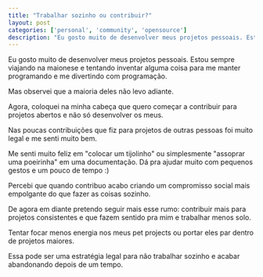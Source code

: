 ```yaml
---
title: "Trabalhar sozinho ou contribuir?"
layout: post
categories: ['personal', 'community', 'opensource']
description: "Eu gosto muito de desenvolver meus projetos pessoais. Estou sempre viajando na maionese e tentando inventar alguma coisa para me manter programando e me divertindo com programação."
---
```

Eu gosto muito de desenvolver meus projetos pessoais. Estou sempre viajando na maionese e tentando inventar alguma coisa para me manter programando e me divertindo com programação.

Mas observei que a maioria deles não levo adiante.

Agora, coloquei na minha cabeça que quero começar a contribuir para projetos abertos e não só desenvolver os meus.

Nas poucas contribuições que fiz para projetos de outras pessoas foi muito legal e me senti muito bem.

Me senti muito feliz em "colocar um tijolinho" ou simplesmente "assoprar uma
poeirinha" em uma documentação. Dá pra ajudar muito com pequenos gestos e um pouco de tempo :)

Percebi que quando contribuo acabo criando um compromisso social mais empolgante do que fazer as coisas sozinho.

De agora em diante pretendo seguir mais esse rumo: contribuir mais para
projetos consistentes e que fazem sentido pra mim e trabalhar menos solo.

Tentar focar menos energia nos meus pet projects ou portar eles par dentro de projetos maiores.

Essa pode ser uma estratégia legal para não trabalhar sozinho e acabar abandonando depois de um tempo.